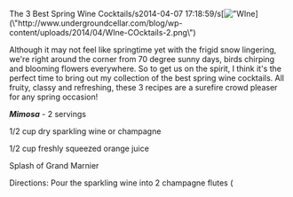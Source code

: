 The 3 Best Spring Wine Cocktails/s2014-04-07 17:18:59/s[![\"WIne](\"http://www.undergroundcellar.com/blog/wp-content/uploads/2014/04/WIne-COcktails-2.png\")](\"http://www.undergroundcellar.com/blog/wp-content/uploads/2014/04/WIne-COcktails-2.png\")

Although it may not feel like springtime yet with the frigid snow lingering, we\'re right around the corner from 70 degree sunny days, birds chirping and blooming flowers everywhere. So to get us on the spirit, I think it\'s the perfect time to bring out my collection of the best spring wine cocktails. All fruity, classy and refreshing, these 3 recipes are a surefire crowd pleaser for any spring occasion!

***Mimosa*** - 2 servings

1/2 cup dry sparkling wine or champagne

1/2 cup freshly squeezed orange juice

Splash of Grand Marnier

Directions: Pour the sparkling wine into 2 champagne flutes (